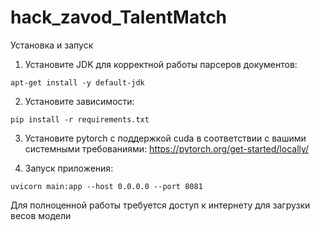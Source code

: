 # hack_zavod_TalentMatch
Установка и запуск

1. Установите JDK для корректной работы парсеров документов:
```
apt-get install -y default-jdk
``` 

2. Установите зависимости:
```
pip install -r requirements.txt
```

3. Установите pytorch с поддержкой cuda в соответствии с вашими системными требованиями:
https://pytorch.org/get-started/locally/

4. Запуск приложения:
```
uvicorn main:app --host 0.0.0.0 --port 8081
```

Для полноценной работы требуется доступ к интернету для загрузки весов модели
